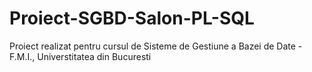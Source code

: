 # Proiect-SGBD-Salon-PL-SQL

Proiect realizat pentru cursul de Sisteme de Gestiune a Bazei de Date - F.M.I., Universtitatea din Bucuresti

